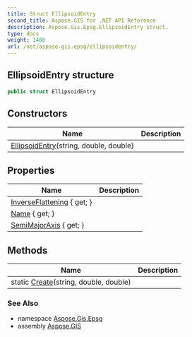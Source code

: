 ```yaml
---
title: Struct EllipsoidEntry
second_title: Aspose.GIS for .NET API Reference
description: Aspose.Gis.Epsg.EllipsoidEntry struct. 
type: docs
weight: 1480
url: /net/aspose.gis.epsg/ellipsoidentry/
---
```

## EllipsoidEntry structure

```csharp
public struct EllipsoidEntry
```

## Constructors

| Name | Description |
| --- | --- |
| [EllipsoidEntry](ellipsoidentry/)(string, double, double) |  |

## Properties

| Name | Description |
| --- | --- |
| [InverseFlattening](../../aspose.gis.epsg/ellipsoidentry/inverseflattening/) { get; } |  |
| [Name](../../aspose.gis.epsg/ellipsoidentry/name/) { get; } |  |
| [SemiMajorAxis](../../aspose.gis.epsg/ellipsoidentry/semimajoraxis/) { get; } |  |

## Methods

| Name | Description |
| --- | --- |
| static [Create](../../aspose.gis.epsg/ellipsoidentry/create/)(string, double, double) |  |

### See Also

* namespace [Aspose.Gis.Epsg](../../aspose.gis.epsg/)
* assembly [Aspose.GIS](../../)


